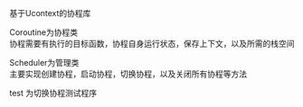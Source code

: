 基于Ucontext的协程库

Coroutine为协程类<br>
  协程需要有执行的目标函数，协程自身运行状态，保存上下文，以及所需的栈空间

Scheduler为管理类<br>
  主要实现创建协程，启动协程，切换协程，以及关闭所有协程等方法
  
  test 为切换协程测试程序

